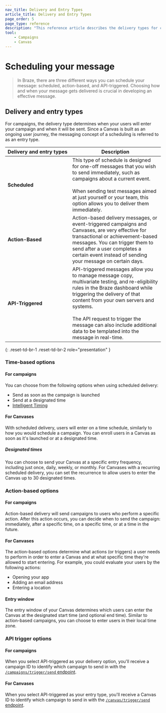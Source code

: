 ```yaml
---
nav_title: Delivery and Entry Types
article_title: Delivery and Entry Types
page_order: 5
page_type: reference
description: "This reference article describes the delivery types for campaigns, entry types for Canvases, and the time-based features when setting up a campaign or Canvas."
tool:
    - Campaigns
    - Canvas
---
```


# Scheduling your message

> In Braze, there are three different ways you can schedule your message: scheduled, action-based, and API-triggered. Choosing how and when your message gets delivered is crucial in developing an effective message. 
## Delivery and entry types

For campaigns, the delivery type determines when your users will enter your campaign and when it will be sent. Since a Canvas is built as an ongoing user journey, the messaging concept of a scheduling is referred to as an entry type.

| Delivery<nobr> and entry types | Description                                                                                                                                                                                                                                                                                                                                      |
|---------------------|--------------------------------------------------------------------------------------------------------------------------------------------------------------------------------------------------------------------------------------------------------------------------------------------------------------------------------------------------|
| **Scheduled**       | This type of schedule is designed for one-off messages that you wish to send immediately, such as campaigns about a current event. <br><br>When sending test messages aimed at just yourself or your team, this option allows you to deliver them immediately.                                                                                   |
| **Action-Based**    | Action-based delivery messages, or event-triggered campaigns and Canvases, are very effective for transactional or achievement-based messages. You can trigger them to send after a user completes a certain event instead of sending your message on certain days.                                                                                           |
| **API-Triggered**   | API-triggered messages allow you to manage message copy, multivariate testing, and re-eligibility rules in the Braze dashboard while triggering the delivery of that content from your own servers and systems. <br><br>The API request to trigger the message can also include additional data to be templated into the message in real-time. |
{: .reset-td-br-1 .reset-td-br-2 role="presentation" }

### Time-based options

#### For campaigns

You can choose from the following options when using scheduled delivery:

- Send as soon as the campaign is launched
- Send at a designated time
- [Intelligent Timing]({{site.baseurl}}/user_guide/brazeai/intelligence/intelligent_timing/)

#### For Canvases

With scheduled delivery, users will enter on a time schedule, similarly to how you would schedule a campaign. You can enroll users in a Canvas as soon as it's launched or at a designated time.

##### Designated times

You can choose to send your Canvas at a specific entry frequency, including just once, daily, weekly, or monthly. For Canvases with a recurring scheduled delivery, you can set the recurrence to allow users to enter the Canvas up to 30 designated times.

### Action-based options

#### For campaigns

Action-based delivery will send campaigns to users who perform a specific action. After this action occurs, you can decide when to send the campaign: immediately, after a specific time, on a specific time, or at a time in the future.

#### For Canvases

The action-based options determine what actions (or triggers) a user needs to perform in order to enter a Canvas and at what specific time they're allowed to start entering. For example, you could evaluate your users by the following actions:

- Opening your app
- Adding an email address
- Entering a location

#### Entry window

The entry window of your Canvas determines which users can enter the Canvas at the designated start time (and optional end time). Similar to action-based campaigns, you can choose to enter users in their local time zone.

### API trigger options

#### For campaigns

When you select API-triggered as your delivery option, you'll receive a campaign ID to identify which campaign to send in with the [`/campaigns/trigger/send` endpoint]({{site.baseurl}}/api/endpoints/messaging/send_messages/post_send_triggered_campaigns/#prerequisites). 

#### For Canvases

When you select API-triggered as your entry type, you'll receive a Canvas ID to identify which campaign to send in with the [`/canvas/trigger/send` endpoint]({{site.baseurl}}/api/endpoints/messaging/send_messages/post_send_triggered_canvases).
